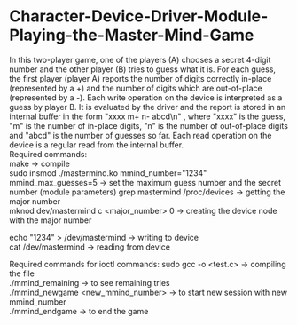 # Character-Device-Driver-Module-Playing-the-Master-Mind-Game
In this two-player game, one of the players (A) chooses a secret 4-digit number and the other player (B) tries to guess what it is.
For each guess, the first player (player A) reports the number of digits correctly in-place (represented by a +) and the number of digits 
which are out-of-place (represented by a -).
Each write operation on the device is interpreted as a guess by player B. It is  evaluated by the driver and the report is stored
in an internal buffer in the form "xxxx m+ n- abcd\n" , 
where "xxxx" is the guess, "m" is the number of in-place digits, "n" is the number of out-of-place digits and "abcd" is the number 
of guesses so far. 
Each read operation on the device is a regular read from the internal buffer. <br>
Required commands: <br>
make -> compile <br>
sudo insmod ./mastermind.ko mmind_number="1234"  mmind_max_guesses=5 -> set the maximum guess number and the secret number (module parameters)
grep mastermind /proc/devices -> getting the major number <br>
mknod dev/mastermind c <major_number> 0 -> creating the device node with the major number

echo "1234" > /dev/mastermind -> writing to device <br>
cat /dev/mastermind -> reading from device

Required commands for ioctl commands:
sudo gcc -o <test> <test.c> -> compiling the file <br> 
./mmind_remaining -> to see remaining tries <br>
./mmind_newgame <new_mmind_number> -> to start new session with new mmind_number <br>
./mmind_endgame -> to end the game <br>

